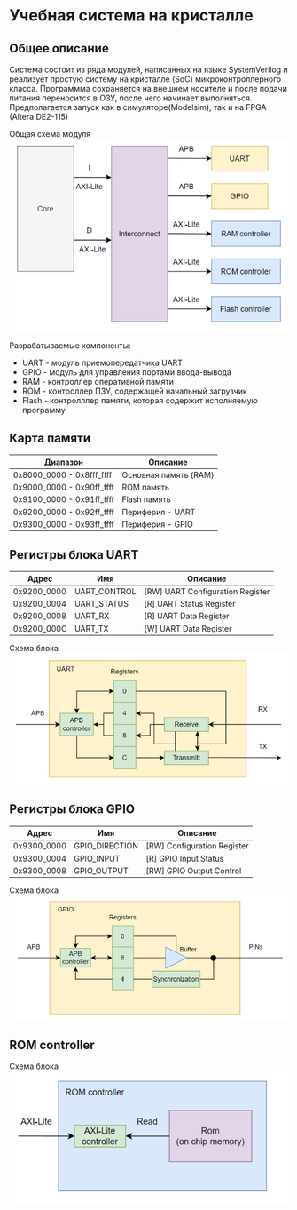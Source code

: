 # Учебная система на кристалле

## Общее описание
Система состоит из ряда модулей, написанных на языке SystemVerilog и реализует простую систему на кристалле (SoC) микроконтроллерного класса. Программма сохраняется на внешнем носителе и после подачи питания переносится в ОЗУ, после чего начинает выполняться. Предполагается запуск как в симуляторе(Modelsim), так и на FPGA (Altera DE2-115)

Общая схема модуля
![](./img/SoC_scheme.png)

Разрабатываемые компоненты:
* UART - модуль приемопередатчика UART
* GPIO - модуль для управления портами ввода-вывода
* RAM - контроллер оперативной памяти
* ROM - контроллер ПЗУ, содержащей начальный загрузчик
* Flash - контролллер памяти, которая содержит исполняемую программу


## Карта памяти

| Диапазон                  | Описание                                            |
| ------------------------- | --------------------------------------------------- |
| 0x8000_0000 - 0x8fff_ffff | Основная память (RAM)                               |
| 0x9000_0000 - 0x90ff_ffff | ROM память                                          |
| 0x9100_0000 - 0x91ff_ffff | Flash память                                        |
| 0x9200_0000 - 0x92ff_ffff | Периферия - UART                                    |
| 0x9300_0000 - 0x93ff_ffff | Периферия - GPIO                                    |

## Регистры блока UART

| Адрес         | Имя           | Описание                          |
| ------        | ----          | -------------                     |
| 0x9200_0000   | UART_CONTROL  | [RW] UART Configuration Register  |
| 0x9200_0004   | UART_STATUS   | [R] UART Status Register          |
| 0x9200_0008   | UART_RX       | [R] UART Data Register            |
| 0x9200_000C   | UART_TX       | [W] UART Data Register            |

Схема блока
![](./img/UART_scheme.png)



## Регистры блока GPIO

| Адрес         | Имя               | Описание                      |
| ------        | ----              | -------------                 |
| 0x9300_0000   | GPIO_DIRECTION    | [RW] Configuration Register   |
| 0x9300_0004   | GPIO_INPUT        | [R] GPIO Input Status         |
| 0x9300_0008   | GPIO_OUTPUT       | [RW] GPIO Output Control      |

Схема блока
![](./img/GPIO_scheme.png)

## ROM controller
Схема блока
![](./img/ROM_scheme.png)